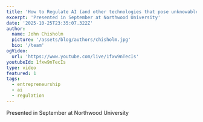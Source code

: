 ```yaml
---
title: 'How to Regulate AI (and other technologies that pose unknowable risks)'
excerpt: 'Presented in September at Northwood University'
date: '2025-10-25T23:35:07.322Z'
author:
  name: John Chisholm
  picture: '/assets/blog/authors/chisholm.jpg'
  bio: '/team'
ogVideo:
  url: 'https://www.youtube.com/live/1fxw9nTecIs'
youtubeId: 1fxw9nTecIs
type: video
featured: 1
tags: 
  - entrepreneurship
  - ai
  - regulation
---
```


Presented in September at Northwood University
